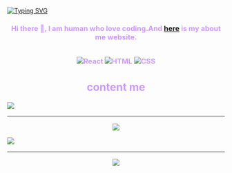 [![Typing SVG](http://readme-typing-svg.herokuapp.com?font=Fira+Code&weight=800&size=30&pause=500&width=435&lines=Hello+Phone)](https://git.io/typing-svg)

<h3 style="text-align: center;"><span style="color: #cc99ff;">Hi there 👋,  I am human who love coding.And <a href="https://hellophone.tk">here</a> is my about me website. <br>
<br>

![React](https://camo.githubusercontent.com/ab4c3c731a174a63df861f7b118d6c8a6c52040a021a552628db877bd518fe84/68747470733a2f2f696d672e736869656c64732e696f2f62616467652f72656163742d2532333230323332612e7376673f7374796c653d666f722d7468652d6261646765266c6f676f3d7265616374266c6f676f436f6c6f723d253233363144414642)
![HTML](https://img.shields.io/badge/-html5-333333?style=for-the-badge&logo=html5)
![CSS](https://img.shields.io/badge/-css3-555555?style=for-the-badge&logo=css3)

    
    
## content me
<p align="left"> 
    <a href="https://discord.gg/U3DW4cNkMd" target="_blank"> <img src="https://img.icons8.com/color/48/000000/discord.png"/> </a>
    <hr>
    <img src="https://discord.c99.nl/widget/theme-3/622373851333918720.png"/>
</p>

<p align="left"> 
    <a href="https://discord.gg/U3DW4cNkMd" target="_blank"> <img src="[https://img.icons8.com/color/48/000000/discord.png](https://metrics.lecoq.io/Hello1234316?template=classic&lines=1&languages=1&isocalendar=1&base=header%2C%20activity%2C%20community%2C%20repositories%2C%20metadata&base.indepth=false&base.hireable=false&base.skip=false&isocalendar=false&isocalendar.duration=full-year&languages=false&languages.limit=10&languages.threshold=0%25&languages.other=false&languages.colors=github&languages.sections=most-used&languages.indepth=false&languages.analysis.timeout=15&languages.analysis.timeout.repositories=7.5&languages.categories=markup%2C%20programming&languages.recent.categories=markup%2C%20programming&languages.recent.load=300&languages.recent.days=14&lines=false&lines.sections=base&lines.repositories.limit=4&lines.history.limit=3&config.timezone=Asia%2FHong_Kong)"/> </a>
    <hr>
    <img src="https://metrics.lecoq.io/Hello1234316?template=classic&lines=1&languages=1&isocalendar=1&base=header%2C%20activity%2C%20community%2C%20repositories%2C%20metadata&base.indepth=false&base.hireable=false&base.skip=false&isocalendar=false&isocalendar.duration=full-year&languages=false&languages.limit=10&languages.threshold=0%25&languages.other=false&languages.colors=github&languages.sections=most-used&languages.indepth=false&languages.analysis.timeout=15&languages.analysis.timeout.repositories=7.5&languages.categories=markup%2C%20programming&languages.recent.categories=markup%2C%20programming&languages.recent.load=300&languages.recent.days=14&lines=false&lines.sections=base&lines.repositories.limit=4&lines.history.limit=3&config.timezone=Asia%2FHong_Kong"/>
</p>
